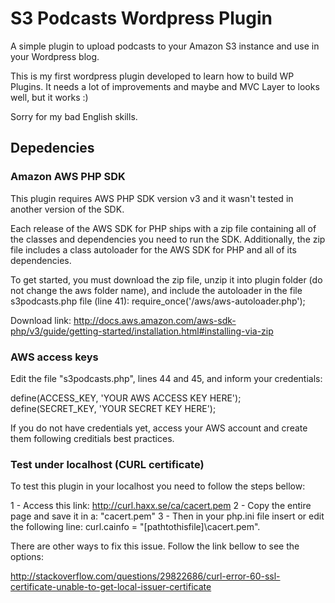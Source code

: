 # S3 Podcasts Wordpress Plugin

A simple plugin to upload podcasts to your Amazon S3 instance and use in your Wordpress blog.

This is my first wordpress plugin developed to learn how to build WP Plugins. It needs a lot of improvements and maybe and MVC Layer to looks well, but it works :)

Sorry for my bad English skills.

## Depedencies

### Amazon AWS PHP SDK

This plugin requires AWS PHP SDK version v3 and it wasn't tested in another version of the SDK.

Each release of the AWS SDK for PHP ships with a zip file containing all of the classes and dependencies you need to run the SDK. Additionally, the zip file includes a class autoloader for the AWS SDK for PHP and all of its dependencies.

To get started, you must download the zip file, unzip it into plugin folder (do not change the aws folder name), and include the autoloader in the file s3podcasts.php file (line 41): require_once('/aws/aws-autoloader.php');

Download link: http://docs.aws.amazon.com/aws-sdk-php/v3/guide/getting-started/installation.html#installing-via-zip

### AWS access keys

Edit the file "s3podcasts.php", lines 44 and 45, and inform your credentials:

define(ACCESS_KEY, 'YOUR AWS ACCESS KEY HERE');
define(SECRET_KEY, 'YOUR SECRET KEY HERE');

If you do not have credentials yet, access your AWS account and create them following creditials best practices.

### Test under localhost (CURL certificate)

To test this plugin in your localhost you need to follow the steps bellow:

1 - Access this link: http://curl.haxx.se/ca/cacert.pem 
2 - Copy the entire page and save it in a: "cacert.pem"
3 - Then in your php.ini file insert or edit the following line: curl.cainfo = "[pathtothisfile]\cacert.pem".

There are other ways to fix this issue. Follow the link bellow to see the options:

http://stackoverflow.com/questions/29822686/curl-error-60-ssl-certificate-unable-to-get-local-issuer-certificate